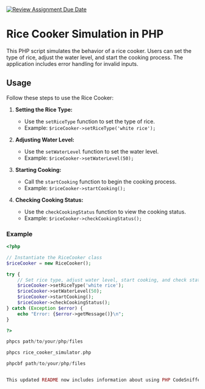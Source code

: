 [![Review Assignment Due Date](https://classroom.github.com/assets/deadline-readme-button-24ddc0f5d75046c5622901739e7c5dd533143b0c8e959d652212380cedb1ea36.svg)](https://classroom.github.com/a/hy8NMZUz)
# Rice Cooker Simulation in PHP

This PHP script simulates the behavior of a rice cooker. Users can set the type of rice, adjust the water level, and start the cooking process. The application includes error handling for invalid inputs.

## Usage

Follow these steps to use the Rice Cooker:

1. **Setting the Rice Type:**
    - Use the `setRiceType` function to set the type of rice.
    - Example: `$riceCooker->setRiceType('white rice');`

2. **Adjusting Water Level:**
    - Use the `setWaterLevel` function to set the water level.
    - Example: `$riceCooker->setWaterLevel(50);`

3. **Starting Cooking:**
    - Call the `startCooking` function to begin the cooking process.
    - Example: `$riceCooker->startCooking();`

4. **Checking Cooking Status:**
    - Use the `checkCookingStatus` function to view the cooking status.
    - Example: `$riceCooker->checkCookingStatus();`

### Example

```php
<?php

// Instantiate the RiceCooker class
$riceCooker = new RiceCooker();

try {
    // Set rice type, adjust water level, start cooking, and check status
    $riceCooker->setRiceType('white rice');
    $riceCooker->setWaterLevel(50);
    $riceCooker->startCooking();
    $riceCooker->checkCookingStatus();
} catch (Exception $error) {
    echo "Error: {$error->getMessage()}\n";
}

?>

phpcs path/to/your/php/files

phpcs rice_cooker_simulator.php

phpcbf path/to/your/php/files


This updated README now includes information about using PHP CodeSniffer as a linter for maintaining code quality in your PHP project. Adjust it according to your specific needs or preferences.

